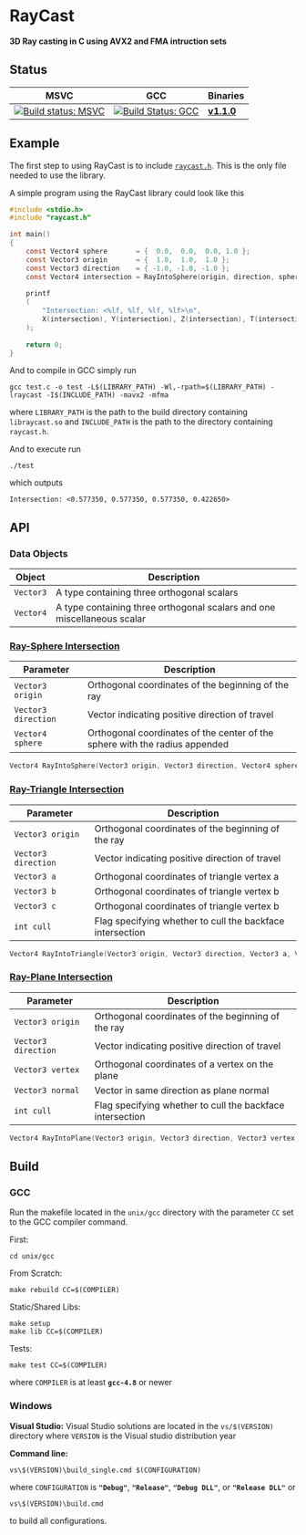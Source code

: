 # RayCast

**3D Ray casting in C using AVX2 and FMA intruction sets**

## Status
| **MSVC** | **GCC** | Binaries|
| -- | -- | -- |
| [![Build status: MSVC](https://ci.appveyor.com/api/projects/status/9c7uo3xxyguplf07?svg=true)](https://ci.appveyor.com/project/garrettsickles/raycast) | [![Build Status: GCC](https://travis-ci.org/garrettsickles/RayCast.svg?branch=master)](https://travis-ci.org/garrettsickles/RayCast) | [**v1.1.0**](https://github.com/garrettsickles/RayCast/releases/tag/v1.1.0) |

## Example

The first step to using RayCast is to include [`raycast.h`](https://github.com/garrettsickles/RayCast/blob/master/include/raycast.h). This is the only file needed to use the library.

A simple program using the RayCast library could look like this
```C
#include <stdio.h>
#include "raycast.h"

int main()
{
    const Vector4 sphere       = {  0.0,  0.0,  0.0, 1.0 };
    const Vector3 origin       = {  1.0,  1.0,  1.0 };
    const Vector3 direction    = { -1.0, -1.0, -1.0 };
    const Vector4 intersection = RayIntoSphere(origin, direction, sphere);
    
    printf
    (
        "Intersection: <%lf, %lf, %lf, %lf>\n",
        X(intersection), Y(intersection), Z(intersection), T(intersection)
    );
    
    return 0;
}
```
And to compile in GCC simply run
```
gcc test.c -o test -L$(LIBRARY_PATH) -Wl,-rpath=$(LIBRARY_PATH) -lraycast -I$(INCLUDE_PATH) -mavx2 -mfma
```
where `LIBRARY_PATH` is the path to the build directory containing `libraycast.so` and `INCLUDE_PATH` is the path to the directory containing `raycast.h`.

And to execute run
```
./test
```
which outputs
```
Intersection: <0.577350, 0.577350, 0.577350, 0.422650>
```

## API

### Data Objects
| Object | Description |
| --- | --- |
| `Vector3` | A type containing three orthogonal scalars |
| `Vector4` | A type containing three orthogonal scalars and one miscellaneous scalar |

### [Ray-Sphere Intersection](https://github.com/garrettsickles/RayCast/blob/master/src/sphere.c)
| Parameter | Description |
| --- | --- |
| `Vector3 origin` |  Orthogonal coordinates of the beginning of the ray |
| `Vector3 direction` | Vector indicating positive direction of travel |
| `Vector4 sphere` |  Orthogonal coordinates of the center of the sphere with the radius appended |
```C
Vector4 RayIntoSphere(Vector3 origin, Vector3 direction, Vector4 sphere)
```

### [Ray-Triangle Intersection](https://github.com/garrettsickles/RayCast/blob/master/src/triangle.c)
| Parameter | Description |
| --- | --- |
| `Vector3 origin` |  Orthogonal coordinates of the beginning of the ray |
| `Vector3 direction` | Vector indicating positive direction of travel |
| `Vector3 a` |  Orthogonal coordinates of triangle vertex a |
| `Vector3 b` |  Orthogonal coordinates of triangle vertex b |
| `Vector3 c` |  Orthogonal coordinates of triangle vertex b |
| `int cull` |  Flag specifying whether to cull the backface intersection |
```C
Vector4 RayIntoTriangle(Vector3 origin, Vector3 direction, Vector3 a, Vector3 b, Vector3 c, int cull)
```

### [Ray-Plane Intersection](https://github.com/garrettsickles/RayCast/blob/master/src/plane.c)
| Parameter | Description |
| --- | --- |
| `Vector3 origin` |  Orthogonal coordinates of the beginning of the ray |
| `Vector3 direction` | Vector indicating positive direction of travel |
| `Vector3 vertex` |  Orthogonal coordinates of a vertex on the plane |
| `Vector3 normal` |  Vector in same direction as plane normal |
| `int cull` |  Flag specifying whether to cull the backface intersection |
```C
Vector4 RayIntoPlane(Vector3 origin, Vector3 direction, Vector3 vertex, Vector3 normal, int cull)
```

## Build

### GCC
Run the makefile located in the `unix/gcc` directory with the parameter `CC` set to the GCC compiler command.

First:
```
cd unix/gcc
```

From Scratch:
```
make rebuild CC=$(COMPILER)
```

Static/Shared Libs:
```
make setup
make lib CC=$(COMPILER)
```

Tests:
```
make test CC=$(COMPILER)
```

where `COMPILER` is at least **`gcc-4.8`** or newer


### Windows
**Visual Studio:**
Visual Studio solutions are located in the `vs/$(VERSION)` directory where `VERSION` is the Visual studio distribution year

**Command line:**
```
vs\$(VERSION)\build_single.cmd $(CONFIGURATION)
```
where `CONFIGURATION` is **`"Debug"`**, **`"Release"`**, **`"Debug DLL"`**, or **`"Release DLL"`** or

```
vs\$(VERSION)\build.cmd
```
to build all configurations.
